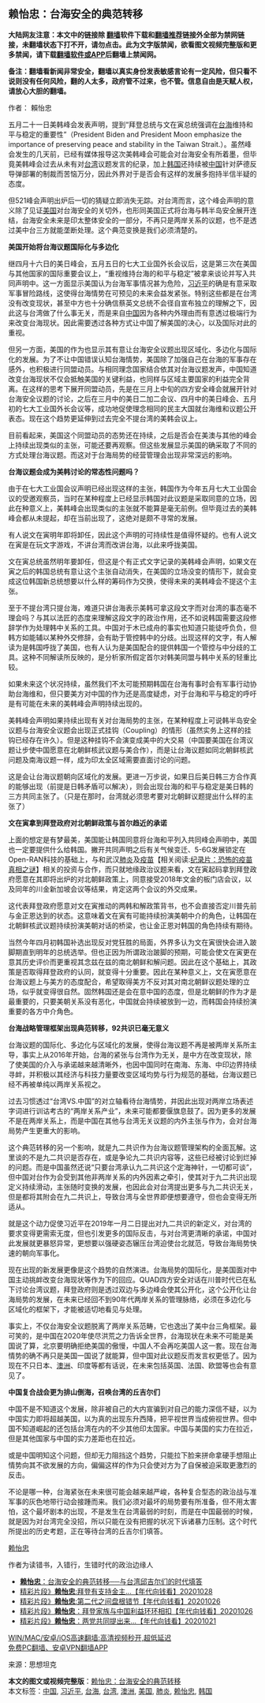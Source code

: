  <h2>赖怡忠：台海安全的典范转移</h2> <p class="notice"><b>大陆网友注意：本文中的链接除 <a href="https://github.com/bannedbook/fanqiang" >翻墙</a>软件下载和<a href="https://github.com/killgcd/justmysocks/blob/master/README.md">翻墙推荐</a>链接外全部为禁网链接，未翻墙状态下打不开，请勿点击。此为文字版禁闻，欲看图文视频完整版和更多禁闻，请下载<a href="https://github.com/bannedbook/fanqiang">翻墙软件或APP</a>后翻墙上禁闻网。</p><p>备注：翻墙看新闻非常安全，翻墙以真实身份发表敏感言论有一定风险，但只看不说则没有任何风险，翻的人太多，政府管不过来，也不管。信息自由是天赋人权，请放心大胆的翻墙。</b></p>  <div class="entry"> <p>作者： 賴怡忠</p> <p>五月二十一日美韩峰会发表声明，提到“拜登总统与文在寅总统强调在<a href="https://www.bannedbook.org/bnews/tag/%E5%8F%B0%E6%B5%B7/" class="st_tag internal_tag" rel="tag" title="标签 台海 下的日志">台海</a>维持和平与稳定的重要性”（President Biden and President Moon emphasize the importance of preserving peace and stability in the Taiwan Strait.）。虽然峰会发生的几天前，已经有媒体报导这次美韩峰会可能会对台海安全有所着墨，但毕竟美韩峰会过去从未有对<a href="https://www.bannedbook.org/bnews/tag/%e5%8f%b0%e6%b9%be/" class="st_tag internal_tag" rel="tag" title="标签 台湾 下的日志">台湾</a>议题发言的纪录，加上<a href="https://www.bannedbook.org/bnews/tag/%e9%9f%a9%e5%9b%bd/" class="st_tag internal_tag" rel="tag" title="标签 韩国 下的日志">韩国</a>还持续被<span class='wp_keywordlink_affiliate'><a href="https://www.bannedbook.org/" title="中国" target="_blank">中国</a></span>针对萨德反导弹部署的制裁而苦恼万分，因此外界对于是否会有这样的发展多抱持半信半疑的态度。</p> <p>但521峰会声明出炉后一切的猜疑立即消失无踪。对台湾而言，这个峰会声明的意义除了见证<a href="https://www.bannedbook.org/bnews/tag/%e7%be%8e%e5%9b%bd/" class="st_tag internal_tag" rel="tag" title="标签 美国 下的日志">美国</a>对台海安全的关切外，也形同美国正式将台海与韩半岛安全展开连结，台海安全未来是印太整体安全的一部分，不再只是两岸关系的议题，也不是透过美中台三方就能垄断处理。这个典范变换是我们必须清楚的。</p> <p><strong>美国开始将台海议题国际化与多边化</strong></p> <p>继四月十六日的美日峰会，五月五日的七大工业国外长会议后，这是第三次在美国与其他国家的国际重要会议上，“重视维持台海的和平与稳定”被拿来谈论并写入共同声明中。这一方面显示美国认为台海军事情况甚为危险，<a href="https://www.bannedbook.org/bnews/tag/%e4%b9%a0%e8%bf%91%e5%b9%b3/" class="st_tag internal_tag" rel="tag" title="标签 习近平 下的日志">习近平</a>的确是有意采取军事冒险路线，这使得台海情势在可预见的未来会益发紧张。特别这些都是在台湾没有改变现状，甚至中方也十分确信蔡英文总统不会径自宣布独立的理解之下，因此这与台湾做了什么事无关，而是来自<a href="https://www.bannedbook.org/bnews/tag/%E4%B8%AD%E5%9B%BD/" class="st_tag internal_tag" rel="tag" title="标签 中国 下的日志">中国</a>因为各种内外理由而有意透过极端行为来改变台海现状。因此需要透过各种方式让中国了解美国的决心，以及国际对此的重视。</p> <p>但另一方面，美国的作为也显示其有意让台海安全议题出现区域化、多边化与国际化的发展。为了不让中国错误认知台海情势，美国除了加强自己在台海的军事存在感外，也积极进行同盟动员。与相同理念国家结合依其对台海议题发声，中国知道改变台海现状不仅会抵触美国的关键利益，也同样与区域主要国家的利益完全背离。在这样的思考下展开同盟动员，先是在三月上中旬的四方安全峰会就展开针对台海安全议题的讨论，之后在三月中的美日二加二会议、四月中的美日峰会、五月初的七大工业国外长会议等，成功地促使理念相同的民主大国就台海维和议题公开表态。现在这个趋势更延伸到过去完全不提台湾的美韩会议上。</p> <p>目前看起来，美国这个同盟动员的态势还在持续，之后是否会在美澳与其他的峰会上持续出现类似的主张，可能还要再观察。但这些发展显示美国的确采取了不同的方式处理台海议题。而这对于台海局势的经营管理会出现非常深远的影响。</p> <p><strong>台海议题会成为美韩讨论的常态性问题吗？</strong></p>  <p>由于在七大工业国会议声明已经出现这样的主张，韩国作为今年五月七大工业国会议的受邀观察员，当时在某种程度上已经显示韩国对此议题是采取同意的立场，因此在种意义上，美韩峰会出现类似的主张就不能算是毫无前例。但毕竟过去的美韩峰会都从未提起，却在当前出现了，这绝对是颇不寻常的发展。</p> <p>有人说文在寅明年即将卸任，因此这个声明的可持续性是值得怀疑的。也有人说文在寅是在玩文字游戏，不讲台湾而改讲台海，以此来呼拢美国。</p> <p>文在寅总统虽然明年要卸任，但这是个有正式文字记录的美韩峰会声明，如果文在寅之后的韩国总统有意让这个主张自动消失，在美国的立场没变的情形下，就会变成这位韩国新总统想要以什么样的筹码作为交换，使得未来的美韩峰会不提这个主张。</p> <p>至于不提台湾只提台海，难道只讲台海表示美韩可拿这段文字而对台湾的事态毫不理会吗？与其以法匠的态度来理解这段文字的政治作用，还不如说韩国需要这段修辞学作为处理韩中关系的工具。中国对于木已成舟的事实也知道只能徒呼负负，但韩方如能辅以某种外交修辞，会有助于管控韩中的分歧。出现这样的文字，有人解读为是韩国呼拢了美国，也有人认为是美国配合的提供韩国一个管控与中分歧的工具。这种不同解读所反映的，是分析家所假定首尔对韩美同盟与韩中关系的轻重比较。</p> <p>如果未来这个状况持续，虽然我们不太可能预期韩国在台海有事时会有军事行动协助台海维和，但只要美方对中国的作为还是高度疑虑，对于台海和平与稳定的呼吁是有可能在未来的美韩峰会声明持续出现的。</p> <p>美韩峰会声明如果持续出现有关对台海局势的主张，在某种程度上可说韩半岛安全议题与台海安全议题会出现正式挂钩（Coupling）的情形（虽然实务上这样的挂钩已经存在许久）。但是这种挂钩不会演变成美中的大交易（中国要美国在台湾议题让步使中国愿意在北朝鲜核武议题与美合作），而是让台海议题如同北朝鲜核武问题及南海议题一样，成为印太全区域需要直面讨论的问题。</p> <p>这是会让台海议题朝向区域化的发展。更进一万步说，如果日后美日韩三方合作真的能够出现（前提是日韩矛盾可以解决），则会出现台海的和平与稳定是美日韩的三方共同主张了。（只是在那时，台湾就必须思考要对北朝鲜议题提出什么样的主张了）</p> <p><strong>文在寅拿到拜登政府对北朝鲜政策与首尔趋近的承诺</strong></p>  <p>上面的想定是有梦最美，美国能让韩国同意将台海和平列入共同峰会声明中，美国也一定要提供什么给韩国。撇开共同声明之后有关气候变迁、5-6G发展锁定在Open-RAN科技的基础上，与和武汉<a href="https://www.bannedbook.org/bnews/tag/%e8%82%ba%e7%82%8e/" class="st_tag internal_tag" rel="tag" title="标签 肺炎 下的日志">肺炎</a>及<span class='wp_keywordlink'><a href="https://www.bannedbook.org/bnews/tculture/20160630/551027.html" title="疫苗" target="_blank">疫苗</a></span>【相关阅读:<a href='https://www.bannedbook.org/bnews/topimagenews/20180408/925060.html' target='_blank'>纪录片：恐怖的疫苗真相之谜</a>】相关的投资与合作，而只就地缘政治议题来看，文在寅起码拿到拜登政府愿意在其即将出炉的对北朝鲜政策上，同意接受2018年文金的板门店会议，以及同年的川金新加坡会议等结果，肯定这两个会议的外交成果。</p> <p>这代表拜登政府愿意对文在寅推动的两韩和解政策背书，也不会直接否定川普先前与金正恩达到的状态。这意味着文在寅有可能持续扮演美朝中介的角色，让韩国在北朝鲜核武议题持续扮演美朝对话的桥梁，也让金正恩对韩国的角色持续有期待。</p> <p>当然今年四月初韩国补选出现反对党狂胜的局面，外界多认为文在寅很快会进入跛脚期直到明年的总统选举。但也正因为所谓政治跛脚的预期，可能会使文在寅更在意其历史评价而更重视其念兹在兹的南北朝鲜和解问题。因此在这个基础上，其政策是否取得拜登政府的认同，就变得十分重要。因此在某种意义上，文在寅愿意在台海议题上与美方的态度配合，希望取得美方不反对其对南北朝鲜议题处理的立场，似乎就变得很自然。固然韩国还是会在意中国的态度，但是北朝鲜的作为才是最重要的，只要美朝关系没有恶化，中国就会持续被放到一边，而韩国会持续扮演重要的各方中介角色。</p> <p><strong>台海战略管理框架出现典范转移，92</strong><strong>共识已毫无意义</strong></p> <p>台海议题的国际化、多边化与区域化的发展，使得台海议题不再是被两岸关系所主导，事实上从2016年开始，台海的紧张与台湾作为无关，是中方在改变现状，除了使美国的介入与承诺越来越清晰外，也因中国同时在南海、东海、中印边界持续寻衅，并积极以其经济与科技力量要改变区域均势与行为规范的基础，台海议题已经不再被单纯以两岸关系视之。</p> <p>过去习惯透过“台湾VS.中国”的对立轴看待台海情势，并因此出现对两岸立场表述字词进行训诂考古的“两岸关系产业”，未来可能都要偃旗息鼓了。因为更多的发展不是在两岸关系上，而是中国在其他与台湾无关议题的内外主张与作为，会对台海局势产生更重大的影响。</p> <p>这个典范转移的另一个影响，就是九二共识作为台海议题管理架构的全面瓦解。这里谈的不是九二共识是否存在，或是争论九二共识内容等，这些已经被讨论到烂掉的问题。而是中国虽然还说“只要台湾承认九二共识这个定海神针，一切都可谈”，但中国对台作为会受到其他非两岸关系的内外因素之牵引，使其对于九二共识出现定义持续滑动，主张随时变换的发展，也因此会对台湾提出更多与九二共识无关，但是都将其附会在九二共识上，导致台湾与全世界即便想要遵守，但也会变得无所适从。</p> <p>就是这个动力促使习近平在2019年一月二日提出对九二共识的新定义，对台湾的要求变得更需索无度，但也引发更多的国际反击，与对台湾更清晰的承诺，中国对此发展就更暴怒异常，更想要以强硬姿态辗压台湾迫使台北就范，导致台海局势快速的朝向军事化。</p>  <p>现在出现的新发展更像是这个趋势的自然演进。台海局势的国际化，是美国面对中国主动挑衅改变台海现状等作为下的回应。QUAD四方安全对话在川普时代已在私下讨论台湾议题，拜登政府则是透过双边与多边峰会使其公开化，这个公开化让台海局势的发展，在未来已经回不到90年代两岸关系的管理脉络，必须在多边化与区域化的框架下，才能被适切地看见与处理。</p> <p>事实上，不仅台海安全议题脱离了两岸关系范畴，它也逸出了美中台三角框架。最可笑的，是中国在2020年使尽洪荒之力告诉全世界，台海现状在未来不可能是美国说了算，北京要明确拒绝美国的傲慢，中国人不会再吃美国人这一套。现在台海情势的确不再只是美国一国说了就能算，但中国对此议题反而发言权更低了。因为现在不只日本、<a href="https://www.bannedbook.org/bnews/tag/%e6%be%b3%e6%b4%b2/" class="st_tag internal_tag" rel="tag" title="标签 澳洲 下的日志">澳洲</a>、印度等都有话说，在未来包括英国、法国、欧盟等也会有意见了。</p> <p><strong>中国复合战会更为排山倒海，召唤台湾的丘吉尔们</strong></p> <p>中国不是不知道这个发展，除非被自己的大内宣骗到对自己的能力深信不疑，以为中国实力即将超越美国，以为真的出现东升西降，把平视世界当成俯视世界。但中国不知道崛起的还包括台湾在内的不少其他印太国家。中国与美国的实力在拉近，但是其他国家与中国的实力差距也在拉近。</p> <p>或是中国明知这个问题，但却无力阻挡这个趋势，只能拉下脸来拼命拿硬手想阻止情势向其不欲发展的方向，偏偏这样的作为只会使对方为了自保被迫采取更激烈的反击。</p> <p>不论是哪一种，台海紧张在未来很可能会越来越严峻，各种复合型态的政治战与准军事的灰色地带行动会接踵而来。我们必须对最坏的局势要有所准备，但不用太害怕，这个最坏剧本的出现，不是发生在台湾最弱的时刻，而是在中国最弱的时候，就是因为对台湾完全没招，所以只能在没有把握的状况下诉诸暴力压制。这个时代所提出的历史考题，正在等待台湾的丘吉尔们填答。</p> <p><a href="https://www.bannedbook.org/bnews/tag/%E8%B5%96%E6%80%A1%E5%BF%A0/" class="st_tag internal_tag" rel="tag" title="标签 赖怡忠 下的日志">赖怡忠</a></p> <p>作者为读错书，入错行，生错时代的政治边缘人</p>  <ul class='op-related-articles' title='相关阅读'> <li><a href='https://www.bannedbook.org/bnews/baitai/20210527/1554452.html' target='_blank'><b>赖怡忠</b>：台海安全的典范转移──与台湾邱吉尔们的时代填答</a></li> <li><a href='https://www.bannedbook.org/bnews/taiwannews/20201028/1421849.html' target='_blank'>精彩片段》<b>赖怡忠</b>:拜登有支持金主...【年代向钱看】20201028</a></li> <li><a href='https://www.bannedbook.org/bnews/taiwannews/20201026/1420635.html' target='_blank'>精彩片段》<b>赖怡忠</b>:第二代之间盘根错节【年代向钱看】20201026</a></li> <li><a href='https://www.bannedbook.org/bnews/taiwannews/20201026/1420627.html' target='_blank'>精彩片段》<b>赖怡忠</b>：拜登家族与中国利益环环相扣【年代向钱看】20201026</a></li> <li><a href='https://www.bannedbook.org/bnews/taiwannews/20201021/1417925.html' target='_blank'>精彩片段》<b>赖怡忠</b>：两党共同提出来...【年代向钱看】20201021</a></li> </ul> <p class="texttj"> <a href="https://github.com/bannedbook/fanqiang/wiki/V2ray%E6%9C%BA%E5%9C%BA" target="_blank">WIN/MAC/安卓/iOS高速翻墙:高清视频秒开,超低延迟</a><br/> <a href="https://github.com/bannedbook/fanqiang/wiki/%E7%A6%81%E9%97%BB%E7%BD%91%E5%AE%89%E5%8D%93%E7%BF%BB%E5%A2%99%E6%96%B0%E9%97%BBAPP" target="_blank">免费PC翻墙、安卓VPN翻墙APP</a></p><p> 来源：思想坦克 </p><a name='sharetosocial'></a>       <div><b>本文的图文或视频完整版</b>：<a href='https://www.bannedbook.org/bnews/comments/20210527/1554644.html'>赖怡忠：台海安全的典范转移</a></div>  </div><!--END ENTRY--> <div class="postfooter"> <div>本文标签：<a href="https://www.bannedbook.org/bnews/tag/%E4%B8%AD%E5%9B%BD/" rel="tag">中国</a>, <a href="https://www.bannedbook.org/bnews/tag/%e4%b9%a0%e8%bf%91%e5%b9%b3/" rel="tag">习近平</a>, <a href="https://www.bannedbook.org/bnews/tag/%E5%8F%B0%E6%B5%B7/" rel="tag">台海</a>, <a href="https://www.bannedbook.org/bnews/tag/%e5%8f%b0%e6%b9%be/" rel="tag">台湾</a>, <a href="https://www.bannedbook.org/bnews/tag/%e6%be%b3%e6%b4%b2/" rel="tag">澳洲</a>, <a href="https://www.bannedbook.org/bnews/tag/%e7%be%8e%e5%9b%bd/" rel="tag">美国</a>, <a href="https://www.bannedbook.org/bnews/tag/%e8%82%ba%e7%82%8e/" rel="tag">肺炎</a>, <a href="https://www.bannedbook.org/bnews/tag/%E8%B5%96%E6%80%A1%E5%BF%A0/" rel="tag">赖怡忠</a>, <a href="https://www.bannedbook.org/bnews/tag/%e9%9f%a9%e5%9b%bd/" rel="tag">韩国</a></div>  </div><!--END POSTFOOTER--> 